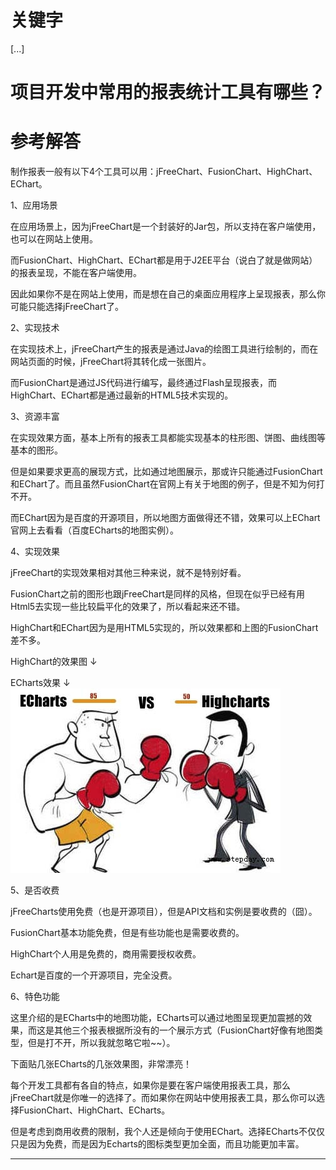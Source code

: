 # 关键字

\[...\]

# 项目开发中常用的报表统计工具有哪些？


# 参考解答

制作报表一般有以下4个工具可以用：jFreeChart、FusionChart、HighChart、EChart。

 1、应用场景

在应用场景上，因为jFreeChart是一个封装好的Jar包，所以支持在客户端使用，也可以在网站上使用。

而FusionChart、HighChart、EChart都是用于J2EE平台（说白了就是做网站）的报表呈现，不能在客户端使用。

因此如果你不是在网站上使用，而是想在自己的桌面应用程序上呈现报表，那么你可能只能选择jFreeChart了。

2、实现技术

在实现技术上，jFreeChart产生的报表是通过Java的绘图工具进行绘制的，而在网站页面的时候，jFreeChart将其转化成一张图片。

而FusionChart是通过JS代码进行编写，最终通过Flash呈现报表，而HighChart、EChart都是通过最新的HTML5技术实现的。

3、资源丰富

在实现效果方面，基本上所有的报表工具都能实现基本的柱形图、饼图、曲线图等基本的图形。

但是如果要求更高的展现方式，比如通过地图展示，那或许只能通过FusionChart和EChart了。而且虽然FusionChart在官网上有关于地图的例子，但是不知为何打不开。

而EChart因为是百度的开源项目，所以地图方面做得还不错，效果可以上EChart官网上去看看（百度ECharts的地图实例）。

4、实现效果

jFreeChart的实现效果相对其他三种来说，就不是特别好看。

FusionChart之前的图形也跟jFreeChart是同样的风格，但现在似乎已经有用Html5去实现一些比较扁平化的效果了，所以看起来还不错。

HighChart和EChart因为是用HTML5实现的，所以效果都和上图的FusionChart差不多。

HighChart的效果图 ↓

ECharts效果 ↓
![](/assets/7.jpg)


5、是否收费

jFreeCharts使用免费（也是开源项目），但是API文档和实例是要收费的（囧）。

FusionChart基本功能免费，但是有些功能也是需要收费的。

HighChart个人用是免费的，商用需要授权收费。

Echart是百度的一个开源项目，完全没费。

6、特色功能

这里介绍的是ECharts中的地图功能，ECharts可以通过地图呈现更加震撼的效果，而这是其他三个报表根据所没有的一个展示方式（FusionChart好像有地图类型，但是打不开，所以我就忽略它啦~~）。

下面贴几张ECharts的几张效果图，非常漂亮！

 

每个开发工具都有各自的特点，如果你是要在客户端使用报表工具，那么jFreeChart就是你唯一的选择了。而如果你在网站中使用报表工具，那么你可以选择FusionChart、HighChart、ECharts。

但是考虑到商用收费的限制，我个人还是倾向于使用EChart。选择ECharts不仅仅只是因为免费，而是因为Echarts的图标类型更加全面，而且功能更加丰富。

---
